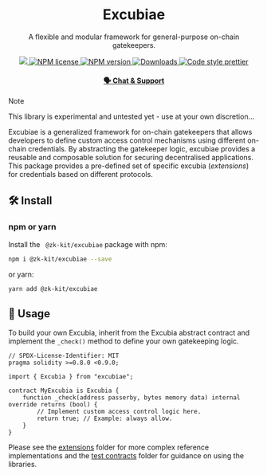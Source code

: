 <p align="center">
    <h1 align="center">
        Excubiae
    </h1>
    <p align="center">A flexible and modular framework for general-purpose on-chain gatekeepers.</p>
</p>

<p align="center">
    <a href="https://github.com/privacy-scaling-explorations/excubiae">
        <img src="https://img.shields.io/badge/project-excubiae-blue.svg?style=flat-square">
    </a>
    <a href="https://github.com/privacy-scaling-explorations/excubiae/blob/main/LICENSE">
        <img alt="NPM license" src="https://img.shields.io/npm/l/excubiae?style=flat-square">
    </a>
    <a href="https://www.npmjs.com/package/excubiae">
        <img alt="NPM version" src="https://img.shields.io/npm/v/excubiae?style=flat-square" />
    </a>
    <a href="https://npmjs.org/package/excubiae">
        <img alt="Downloads" src="https://img.shields.io/npm/dm/excubiae.svg?style=flat-square" />
    </a>
    <a href="https://prettier.io/">
        <img alt="Code style prettier" src="https://img.shields.io/badge/code%20style-prettier-f8bc45?style=flat-square&logo=prettier" />
    </a>
</p>

<div align="center">
    <h4>
        <a href="https://appliedzkp.org/discord">
            🗣️ Chat & Support
        </a>
    </h4>
</div>

> [!NOTE]  
> This library is experimental and untested yet - use at your own discretion...

Excubiae is a generalized framework for on-chain gatekeepers that allows developers to define custom access control mechanisms using different on-chain credentials. By abstracting the gatekeeper logic, excubiae provides a reusable and composable solution for securing decentralised applications. This package provides a pre-defined set of specific excubia (_extensions_) for credentials based on different protocols.

## 🛠 Install

### npm or yarn

Install the ` @zk-kit/excubiae` package with npm:

```bash
npm i @zk-kit/excubiae --save
```

or yarn:

```bash
yarn add @zk-kit/excubiae
```

## 📜 Usage

To build your own Excubia, inherit from the Excubia abstract contract and implement the `_check()` method to define your own gatekeeping logic.

```solidity
// SPDX-License-Identifier: MIT
pragma solidity >=0.8.0 <0.9.0;

import { Excubia } from "excubiae";

contract MyExcubia is Excubia {
    function _check(address passerby, bytes memory data) internal override returns (bool) {
        // Implement custom access control logic here.
        return true; // Example: always allow.
    }
}
```

Please see the [extensions](./extensions/) folder for more complex reference implementations and the [test contracts](./test) folder for guidance on using the libraries.
